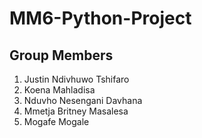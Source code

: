 # MM6-Python-Project
## Group Members
1. Justin Ndivhuwo Tshifaro
2. Koena	Mahladisa
3. Nduvho	Nesengani Davhana
4. Mmetja Britney	Masalesa
5. Mogafe	Mogale


